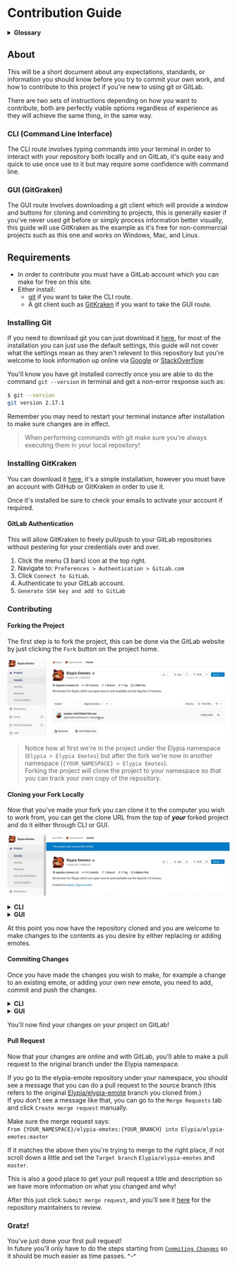 # Contribution Guide
<details>
    <summary><strong>Glossary</strong></summary>

Some of the terms used in this guide may not be friendly or obvious to people haven't used git before so here is a short key.

| Word | Definition | Synonyms |
|------|------------|----------|
| git  | Git is a version control system optimised for managing changes in files. | |
| clone | Downloading a copy of a project to either your own namespace or filesystem. | |
| fork | Cloning a project to your own namespace in order to make changes. | |
| branch | A single version of the repository. | version |
| master | The main version of the project, this is usually the most stable and up-to-date branch, others are _usually_ intended for development such as fixing an issue or adding a feature. | |
| merge | Pulling changes made from one branch into another branch. | |
| pull request | Requesting changes from your fork to be merged to a branch you don't have permission to merge to directly. | merge request |
| terminal | A console where you can execute commands, this refers to whatever your computer has for example: Command Prompt (cmd), PowerShell or Terminal). | |

</details>

## About
This will be a short document about any expectations, standards, or information you should know before you try to commit your own work, and how to contribute to this project if you're new to using git or GitLab.

There are two sets of instructions depending on how you want to contribute, both are perfectly viable options regardless of experience as they will achieve the same thing, in the same way.

### CLI (Command Line Interface)
The CLI route involves typing commands into your terminal in order to interact with your repository both locally and on GitLab, it's quite easy and quick to use once use to it but may require some confidence with command line.

### GUI (GitGraken)
The GUI route involves downloading a git client which will provide a window and buttons for cloning and commiting to projects, this is generally easier if you've never used git before or simply process information better visually, this guide will use GitKraken as the example as it's free for non-commercial projects such as this one and works on Windows, Mac, and Linux.

## Requirements
* In order to contribute you must have a GitLab account which you can make for free on this site.
* Either install:  
  * [git](https://git-scm.com/) if you want to take the CLI route.
  * A git client such as [GitKraken](https://www.gitkraken.com/invite?referralCode=bEXJc8LN) if you want to take the GUI route.

### Installing Git
If you need to download git you can just download it [here](https://git-scm.com/), for most of the installation you can just use the default settings, this guide will not cover what the settings mean as they aren't relevent to this repository but you're welcome to look information up online via [Google](https://www.google.com/) or [StackOverflow](https://stackoverflow.com/).

You'll know you have git installed correctly once you are able to do the command `git --version` in terminal and get a non-error response such as:
```sh
$ git --version 
git version 2.17.1
```
Remember you may need to restart your terminal instance after installation to make sure changes are in effect.

> When performing commands with git make sure you're always executing them in your local repository!

### Installing GitKraken
You can download it [here](https://www.gitkraken.com/invite?referralCode=bEXJc8LN), it's a simple installation, however you must have an account with GitHub or GitKraken in order to use it.

Once it's installed be sure to check your emails to activate your account if required.

#### GitLab Authentication
This will allow GitKraken to freely pull/push to your GitLab repositories without pestering for your credentials over and over.

1. Click the menu (3 bars) icon at the top right.
2. Navigate to: `Preferences > Authentication > GitLab.com`
3. Click `Connect to GitLab`.
4. Authenticate to your GitLab account.
5. `Generate SSH key and add to GitLab`

### Contributing
#### Forking the Project
The first step is to fork the project, this can be done via the GitLab website by just clicking the `Fork` button on the project home.

![Forking the Project](assets/fork_project.gif)
> Notice how at first we're in the project under the Elypia namespace (`Elypia > Elypia Emotes`) but after the fork we're now in another namespace (`{YOUR_NAMESPACE} > Elypia Emotes`).  
Forking the project will clone the project to your namespace so that you can track your own copy of the repository.

#### Cloning your Fork Locally
Now that you've made your fork you can clone it to the computer you wish to work from, you can get the clone URL from the top of **_your_** forked project and do it either through CLI or GUI.  

![Cloning the Project](assets/clone_project.gif)

<details>
    <summary><strong>CLI</strong></summary>

It's simpler to use HTTPS but if you know what you're doing feel free to use SSH.  

```sh
git clone https://gitlab.com/{YOUR_NAME_SPACE}/elypia-emotes.git
```
With CLI this is all you have to do and you'll find a new directory in the location you did this command called `elypia-emotes` which contains the repository files.
</details>

<details>
    <summary><strong>GUI</strong></summary>

1. Navigate to: `Clone a repo > GitLab.com`
2. Specify any location to clone your repository.
3. Select the emote repository under your account.

![Cloning the Project](assets/clone_project_gui.gif)
</details>

At this point you now have the repository cloned and you are welcome to make changes to the contents as you desire by either replacing or adding emotes.

#### Commiting Changes
Once you have made the changes you wish to make, for example a change to an existing emote, or adding your own new emote, you need to add, commit and push the changes.

<details>
    <summary><strong>CLI</strong></summary>

```sh
git add .
```
> Tell git you want to add all changed files to be staged for commit.  

```sh
git commit -m "{COMMIT_MESSAGE}"
```
> Commit the changes to your local repository on your computer with the message you set, replace `{COMMIT_MESSAGE}` with a message that represents the changes in this commit.

```sh
git push origin/master
```
> Push the changes to your repository on GitLab so they are available in your fork of the elypia-emote repository.
</details>

<details>
    <summary><strong>GUI</strong></summary>

1. `Stage all changes`
2. Give the commit a title.
3. `Commit changes to X file(s)`
4. `Push`

![Pushing the Project](assets/push_project.gif)
</details>

You'll now find your changes on your project on GitLab!

#### Pull Request
Now that your changes are online and with GitLab, you'll able to make a pull request to the original branch under the Elypia namespace.

If you go to the elypia-emote repository under your namespace, you should see a message that you can do a pull request to the source branch (this refers to the original [Elypia/elypia-emote](https://gitlab.com/Elypia/elypia-emotes/) branch you cloned from.)  
If you don't see a message like that, you can go to the `Merge Requests` tab and click `Create merge request` manually.

Make sure the merge request says:  
`From {YOUR_NAMESPACE}/elypia-emotes:{YOUR_BRANCH} into Elypia/elypia-emotes:master`

If it matches the above then you're trying to merge to the right place, if not scroll down a little and set the `Target branch` `Elypia/elypia-emotes` and `master`.

This is also a good place to get your pull request a title and description so we have more information on what you changed and why!

After this just click `Submit merge request`, and you'll see it [here](https://gitlab.com/Elypia/elypia-emotes/) for the repository maintainers to review.
</details>

### Gratz!
You've just done your first pull request!  
In future you'll only have to do the steps starting from [`Commiting Changes`](#commiting-changes) so it should be much easier as time passes. ^-^
